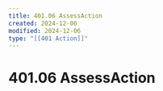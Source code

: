 ```yaml
---
title: 401.06 AssessAction
created: 2024-12-06
modified: 2024-12-06
type: "[[401 Action]]"
---
```

# 401.06 AssessAction
